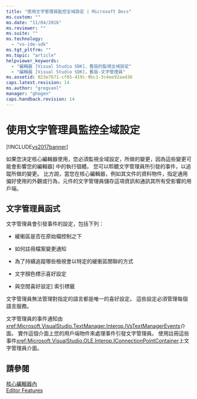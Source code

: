 ```yaml
---
title: "使用文字管理員監控全域設定 | Microsoft Docs"
ms.custom: ""
ms.date: "11/04/2016"
ms.reviewer: ""
ms.suite: ""
ms.technology: 
  - "vs-ide-sdk"
ms.tgt_pltfrm: ""
ms.topic: "article"
helpviewer_keywords: 
  - "編輯器 [Visual Studio SDK]，舊版的監視全域設定"
  - "編輯器 [Visual Studio SDK]，舊版-文字管理員"
ms.assetid: 023e7671-cf65-419c-9bc1-3c4ee92aa436
caps.latest.revision: 14
ms.author: "gregvanl"
manager: "ghogen"
caps.handback.revision: 14
---
```

# 使用文字管理員監控全域設定
[!INCLUDE[vs2017banner](../code-quality/includes/vs2017banner.md)]

如果您決定核心編輯器使用，您必須監視全域設定，所做的變更，因為這些變更可能會影響您的編輯器\] 中的執行個體。  您可以聆聽文字管理員所引發的事件，以追蹤所做的變更。  比方說，當您在核心編輯器，例如其文件的資料物件，指定通用偏好使用的外觀或行為，元件的文字管理員儲存這項資訊和通訊其所有受影響的用戶端。  
  
## 文字管理員函式  
 文字管理員會引發事件的設定，包括下列：  
  
-   緩衝區是否在原始檔控制之下  
  
-   如何註冊檔案變更通知  
  
-   為了持續追蹤哪些檢視會以特定的緩衝區關聯的方式  
  
-   文字顏色標示喜好設定  
  
-   與空間喜好設定\] 索引標籤  
  
 文字管理員無法管理對指定的語言都是唯一的喜好設定。  這些設定必須管理每個語言服務。  
  
 文字管理員的事件通知由<xref:Microsoft.VisualStudio.TextManager.Interop.IVsTextManagerEvents>介面。  實作這個介面上您的用戶端物件來處理事件引發文字管理員。  使用註冊這些事件<xref:Microsoft.VisualStudio.OLE.Interop.IConnectionPointContainer>上文字管理員介面。  
  
## 請參閱  
 [核心編輯器內](../extensibility/inside-the-core-editor.md)   
 [Editor Features](http://msdn.microsoft.com/zh-tw/bdac940d-1f14-4019-a01f-fd0bb3dc7198)